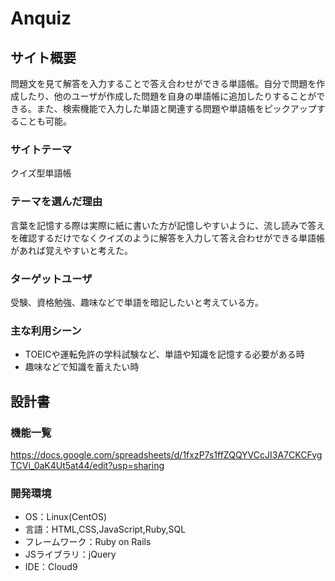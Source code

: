 # Anquiz

## サイト概要
問題文を見て解答を入力することで答え合わせができる単語帳。自分で問題を作成したり、他のユーザが作成した問題を自身の単語帳に追加したりすることができる。また、検索機能で入力した単語と関連する問題や単語帳をピックアップすることも可能。

### サイトテーマ
クイズ型単語帳

### テーマを選んだ理由
言葉を記憶する際は実際に紙に書いた方が記憶しやすいように、流し読みで答えを確認するだけでなくクイズのように解答を入力して答え合わせができる単語帳があれば覚えやすいと考えた。

### ターゲットユーザ
受験、資格勉強、趣味などで単語を暗記したいと考えている方。

### 主な利用シーン
- TOEICや運転免許の学科試験など、単語や知識を記憶する必要がある時
- 趣味などで知識を蓄えたい時

## 設計書

### 機能一覧
https://docs.google.com/spreadsheets/d/1fxzP7s1ffZQQYVCcJI3A7CKCFvgTCVi_0aK4Ut5at44/edit?usp=sharing

### 開発環境
- OS：Linux(CentOS)
- 言語：HTML,CSS,JavaScript,Ruby,SQL
- フレームワーク：Ruby on Rails
- JSライブラリ：jQuery
- IDE：Cloud9

